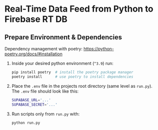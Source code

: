 # Real-Time Data Feed from Python to Firebase RT DB

## Prepare Environment & Dependencies

Dependency management with poetry: https://python-poetry.org/docs/#installation

1. Inside your desired python environment (`^3.9`) run:

    ```bash
    pip install poetry  # install the poetry package manager
    poetry install      # use poetry to install dependencies
    ```

2. Place the `.env` file in the projects root directory (same level as `run.py`). The `.env` file should look like this:

    ```bash
    SUPABASE_URL='...'
    SUPABASE_SECRET='...'
    ```

3. Run scripts only from `run.py` with:

    ```bash
    python run.py
    ```
